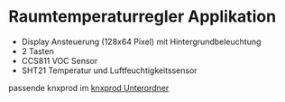 # Raumtemperaturregler Applikation

- Display Ansteuerung (128x64 Pixel) mit Hintergrundbeleuchtung
- 2 Tasten
- CCS811 VOC Sensor
- SHT21 Temperatur und Luftfeuchtigkeitssensor

passende knxprod im [knxprod Unterordner](knxprod)